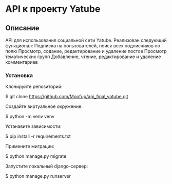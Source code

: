 # API к проекту Yatube

## Описание

API для использования социальной сети Yatube. 
Реализован следующий функционал: 
Подписка на пользователей, поиск всех подписчиков по полю
Просмотр, содание, редактирование и удаление постов
Просмотр тематических групп
Добавление, чтение, редактирование и удаление комментариев 


### Установка

Клонируйте репозиторий:

$ git clone https://github.com/Moofup/api_final_yatube.git

Создайте виртуальное окружение:

$ python -m venv venv

Устанавите зависимости:

$ pip install -r requirements.txt

Примените миграции:

$ python manage.py migrate

Запустите локальный django-сервер:

$ python manage.py runserver

